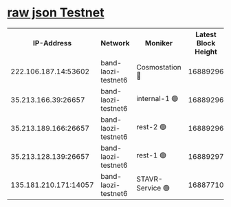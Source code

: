 
[raw json Testnet](https://rpc-check.bandt.stavr.tech/bandt/rpcbandt_result.json)
=

<table><tr><th>IP-Address</th><th>Network</th><th>Moniker</th><th>Latest Block Height</th><th>Earliest Block Height</th><th>Catching Up</th><th>Tx Index</th><th>Voting Power</th><th>Scan Time</th></tr><tr><td>222.106.187.14:53602</td><td>band-laozi-testnet6</td><td>Cosmostation 🔴</td><td>16889296</td><td>16668001</td><td>False</td><td>on</td><td>2203686</td><td>2024-03-17T22:19:11.060612290UTC</td></tr><tr><td>35.213.166.39:26657</td><td>band-laozi-testnet6</td><td>internal-1 🟢</td><td>16889296</td><td>16789296</td><td>False</td><td>on</td><td>0</td><td>2024-03-17T22:19:12.024571586UTC</td></tr><tr><td>35.213.189.166:26657</td><td>band-laozi-testnet6</td><td>rest-2 🟢</td><td>16889296</td><td>16789296</td><td>False</td><td>on</td><td>0</td><td>2024-03-17T22:19:12.975536019UTC</td></tr><tr><td>35.213.128.139:26657</td><td>band-laozi-testnet6</td><td>rest-1 🟢</td><td>16889297</td><td>16789297</td><td>False</td><td>on</td><td>0</td><td>2024-03-17T22:19:13.932997783UTC</td></tr><tr><td>135.181.210.171:14057</td><td>band-laozi-testnet6</td><td>STAVR-Service 🟢</td><td>16887710</td><td>16870501</td><td>False</td><td>on</td><td>0</td><td>2024-03-17T22:19:09.758234545UTC</td></tr></table>
